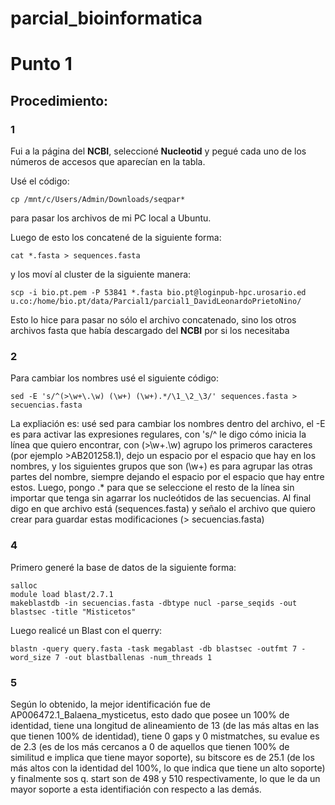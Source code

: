# parcial_bioinformatica

# Punto 1

## Procedimiento:

### 1

Fui a la página del **NCBI**, seleccioné **Nucleotid** y pegué cada uno de los números de accesos que aparecían en la tabla.

Usé el código:

```cp /mnt/c/Users/Admin/Downloads/seqpar*```

para pasar los archivos de mi PC local a Ubuntu.

Luego de esto los concatené de la siguiente forma:

```cat *.fasta > sequences.fasta```

y los moví al cluster de la siguiente manera:

```
scp -i bio.pt.pem -P 53841 *.fasta bio.pt@loginpub-hpc.urosario.ed
u.co:/home/bio.pt/data/Parcial1/parcial1_DavidLeonardoPrietoNino/
```
Esto lo hice para pasar no sólo el archivo concatenado, sino los otros archivos fasta que había descargado del **NCBI** por si los necesitaba

### 2

Para cambiar los nombres usé el siguiente código:

```
sed -E 's/^(>\w+\.\w) (\w+) (\w+).*/\1_\2_\3/' sequences.fasta > secuencias.fasta
```

La expliación es: usé sed para cambiar los nombres dentro del archivo, el -E es para activar las expresiones regulares, con 's/^ le digo cómo inicia la línea que quiero encontrar, con (>\w+\.\w)
agrupo los primeros caracteres (por ejemplo >AB201258.1), dejo un espacio por el espacio que hay en los nombres, y los siguientes grupos que son (\w+) es para agrupar las otras partes del nombre,
siempre dejando el espacio por el espacio que hay entre estos. Luego, pongo .* para que se seleccione el resto de la línea sin importar que tenga sin agarrar los nucleótidos de las secuencias.
Al final digo en que archivo está (sequences.fasta) y señalo el archivo que quiero crear para guardar estas modificaciones (> secuencias.fasta)

### 4

Primero generé la base de datos de la siguiente forma:

```
salloc
module load blast/2.7.1
makeblastdb -in secuencias.fasta -dbtype nucl -parse_seqids -out blastsec -title "Misticetos"
```

Luego realicé un Blast con el querry:

```
blastn -query query.fasta -task megablast -db blastsec -outfmt 7 -word_size 7 -out blastballenas -num_threads 1
```
### 5

Según lo obtenido, la mejor identificación fue de AP006472.1_Balaena_mysticetus, esto dado que posee un 100% de identidad, tiene una longitud de alineamiento de 13 (de las más altas en las
que tienen 100% de identidad), tiene 0 gaps y 0 mistmatches, su evalue es de 2.3 (es de los más cercanos a 0 de aquellos que tienen 100% de similitud e implica que tiene mayor soporte), 
su bitscore es de 25.1 (de los más altos con la identidad del 100%, lo que indica que tiene un alto soporte) y finalmente sos q. start son de 498 y 510 respectivamente, lo que le da un mayor 
soporte a esta identifiación con respecto a las demás.
